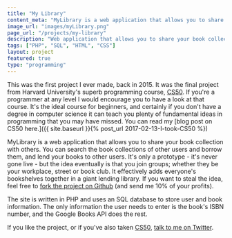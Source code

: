 ```yaml
---
title: "My Library"
content_meta: "MyLibrary is a web application that allows you to share your book collection with others in your local community."
image_url: "images/myLibrary.png"
page_url: "/projects/my-library"
description: "Web application that allows you to share your book collection"
tags: ["PHP", "SQL", "HTML", "CSS"]
layout: project
featured: true
type: "programming"
---
```


This was the first project I ever made, back in 2015. It was the final project from Harvard University's superb programming course, [CS50](https://cs50.harvard.edu/). If you're a programmer at any level I would encourage you to have a look at that course. It's the ideal course for beginners, and certainly if you don't have a degree in computer science it can teach you plenty of fundamental ideas in programming that you may have missed. You can read my [blog post on CS50 here.]({{ site.baseurl }}{% post_url 2017-02-13-I-took-CS50 %})

MyLibrary is a web application that allows you to share your book collection with others. You can search the book collections of other users and borrow them, and lend your books to other users. It's only a prototype - it's never gone live - but the idea eventually is that you join groups; whether they be your workplace, street or book club. It effectively adds everyone's bookshelves together in a giant lending library. If you want to steal the idea, feel free to [fork the project on Github](https://github.com/andavies/myLibrary) (and send me 10% of your profits).

The site is written in PHP and uses an SQL database to store user and book information. The only information the user needs to enter is the book's ISBN number, and the Google Books API does the rest.

If you like the project, or if you've also taken [CS50](https://cs50.harvard.edu/), [talk to me on Twitter](https://twitter.com/1andydavies1).
